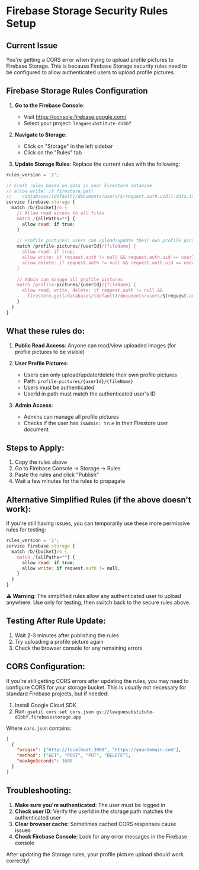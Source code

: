 # Firebase Storage Security Rules Setup

## Current Issue
You're getting a CORS error when trying to upload profile pictures to Firebase Storage. This is because Firebase Storage security rules need to be configured to allow authenticated users to upload profile pictures.

## Firebase Storage Rules Configuration

1. **Go to the Firebase Console**:
   - Visit https://console.firebase.google.com/
   - Select your project: `leaguesubstitute-d1bbf`

2. **Navigate to Storage**:
   - Click on "Storage" in the left sidebar
   - Click on the "Rules" tab

3. **Update Storage Rules**:
   Replace the current rules with the following:

```javascript
rules_version = '2';

// Craft rules based on data in your Firestore database
// allow write: if firestore.get(
//    /databases/(default)/documents/users/$(request.auth.uid)).data.isAdmin == true;
service firebase.storage {
  match /b/{bucket}/o {
    // Allow read access to all files
    match /{allPaths=**} {
      allow read: if true;
    }
    
    // Profile pictures: Users can upload/update their own profile pictures
    match /profile-pictures/{userId}/{fileName} {
      allow read: if true;
      allow write: if request.auth != null && request.auth.uid == userId;
      allow delete: if request.auth != null && request.auth.uid == userId;
    }
    
    // Admin can manage all profile pictures
    match /profile-pictures/{userId}/{fileName} {
      allow read, write, delete: if request.auth != null && 
        firestore.get(/databases/(default)/documents/users/$(request.auth.uid)).data.isAdmin == true;
    }
  }
}
```

## What these rules do:

1. **Public Read Access**: Anyone can read/view uploaded images (for profile pictures to be visible)

2. **User Profile Pictures**: 
   - Users can only upload/update/delete their own profile pictures
   - Path: `profile-pictures/{userId}/{fileName}`
   - Users must be authenticated
   - UserId in path must match the authenticated user's ID

3. **Admin Access**: 
   - Admins can manage all profile pictures
   - Checks if the user has `isAdmin: true` in their Firestore user document

## Steps to Apply:

1. Copy the rules above
2. Go to Firebase Console → Storage → Rules
3. Paste the rules and click "Publish"
4. Wait a few minutes for the rules to propagate

## Alternative Simplified Rules (if the above doesn't work):

If you're still having issues, you can temporarily use these more permissive rules for testing:

```javascript
rules_version = '2';
service firebase.storage {
  match /b/{bucket}/o {
    match /{allPaths=**} {
      allow read: if true;
      allow write: if request.auth != null;
    }
  }
}
```

**⚠️ Warning**: The simplified rules allow any authenticated user to upload anywhere. Use only for testing, then switch back to the secure rules above.

## Testing After Rule Update:

1. Wait 2-3 minutes after publishing the rules
2. Try uploading a profile picture again
3. Check the browser console for any remaining errors

## CORS Configuration:

If you're still getting CORS errors after updating the rules, you may need to configure CORS for your storage bucket. This is usually not necessary for standard Firebase projects, but if needed:

1. Install Google Cloud SDK
2. Run: `gsutil cors set cors.json gs://leaguesubstitute-d1bbf.firebasestorage.app`

Where `cors.json` contains:
```json
[
  {
    "origin": ["http://localhost:3000", "https://yourdomain.com"],
    "method": ["GET", "POST", "PUT", "DELETE"],
    "maxAgeSeconds": 3600
  }
]
```

## Troubleshooting:

1. **Make sure you're authenticated**: The user must be logged in
2. **Check user ID**: Verify the userId in the storage path matches the authenticated user
3. **Clear browser cache**: Sometimes cached CORS responses cause issues
4. **Check Firebase Console**: Look for any error messages in the Firebase console

After updating the Storage rules, your profile picture upload should work correctly!
